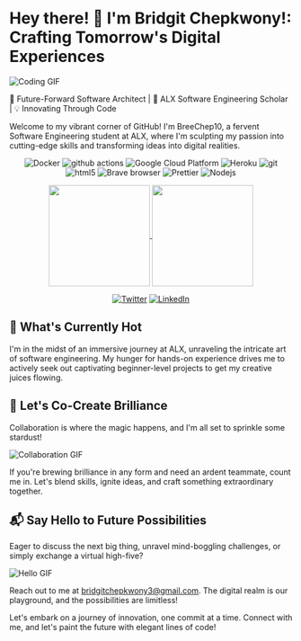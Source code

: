 # Hey there! 👋 I'm Bridgit Chepkwony!: Crafting Tomorrow's Digital Experiences

![Coding GIF](https://media.giphy.com/media/13HgwGsXF0aiGY/giphy.gif)

🚀 Future-Forward Software Architect | 🌱 ALX Software Engineering Scholar | 💡 Innovating Through Code

Welcome to my vibrant corner of GitHub! I'm BreeChep10, a fervent Software Engineering student at ALX, where I'm sculpting my passion into cutting-edge skills and transforming ideas into digital realities.

<div align="center">
<p>
  <img alt="Docker" src="https://img.shields.io/badge/-Docker-46a2f1?style=flat-square&logo=docker&logoColor=white" />
  <img alt="github actions" src="https://img.shields.io/badge/-Github_Actions-2088FF?style=flat-square&logo=github-actions&logoColor=white" />
  <img alt="Google Cloud Platform" src="https://img.shields.io/badge/-Google_Cloud_Platform-1a73e8?style=flat-square&logo=google-cloud&logoColor=white" />
  <img alt="Heroku" src="https://img.shields.io/badge/-Heroku-430098?style=flat-square&logo=heroku&logoColor=white" />
  <img alt="git" src="https://img.shields.io/badge/-Git-F05032?style=flat-square&logo=git&logoColor=white" />
  <img alt="html5" src="https://img.shields.io/badge/-HTML5-E34F26?style=flat-square&logo=html5&logoColor=white" />
  <img alt="Brave browser" src="https://img.shields.io/badge/-Brave_Browser-FB542B?style=flat-square&logo=brave&logoColor=white" />
  <img alt="Prettier" src="https://img.shields.io/badge/-Prettier-F7B93E?style=flat-square&logo=prettier&logoColor=white" />
  <img alt="Nodejs" src="https://img.shields.io/badge/-Nodejs-43853d?style=flat-square&logo=Node.js&logoColor=white" />
</p>

<a href="https://github.com/anuraghazra/github-readme-stats">
  <img height="180px" align="center" src="https://github-readme-stats.vercel.app/api?username=BreeChep10&show_icons=true&theme=jolly&layout=compact" />
</a>
<a href="https://github.com/anuraghazra/convoychat">
  <img height="180px" align="center" src="https://github-readme-stats.vercel.app/api/top-langs/?username=BreeChep10&langs_count=8&theme=jolly&layout=compact" />
</a>

<p> 
  <a href="https://twitter.com/williamkubai2" target="_blank"><img alt="Twitter" src="https://img.shields.io/badge/twitter-%231DA1F2.svg?&style=for-the-badge&logo=twitter&logoColor=white" /></a> 
  <a href="https://www.linkedin.com/in/bridgit-chepkwony-1311b3271/" target="_blank"><img alt="LinkedIn" src="https://img.shields.io/badge/linkedin-%230077B5.svg?&style=for-the-badge&logo=linkedin&logoColor=white" /></a>
</p>
</div>


## 🔧 What's Currently Hot

I'm in the midst of an immersive journey at ALX, unraveling the intricate art of software engineering. My hunger for hands-on experience drives me to actively seek out captivating beginner-level projects to get my creative juices flowing.

## 🤝 Let's Co-Create Brilliance

Collaboration is where the magic happens, and I'm all set to sprinkle some stardust!

![Collaboration GIF](https://media.giphy.com/media/3oKIPmMNoEzPzX7KBO/giphy.gif)

If you're brewing brilliance in any form and need an ardent teammate, count me in. Let's blend skills, ignite ideas, and craft something extraordinary together.

## 📬 Say Hello to Future Possibilities

Eager to discuss the next big thing, unravel mind-boggling challenges, or simply exchange a virtual high-five?

![Hello GIF](https://media.giphy.com/media/3o7TKuY1H3mHwv6ZyA/giphy.gif)

Reach out to me at bridgitchepkwony3@gmail.com. The digital realm is our playground, and the possibilities are limitless!

Let's embark on a journey of innovation, one commit at a time. Connect with me, and let's paint the future with elegant lines of code!


<!---
BreeChep10/BreeChep10 is a ✨ special ✨ repository because its `README.md` (this file) appears on your GitHub profile.
You can click the Preview link to take a look at your changes.
--->
